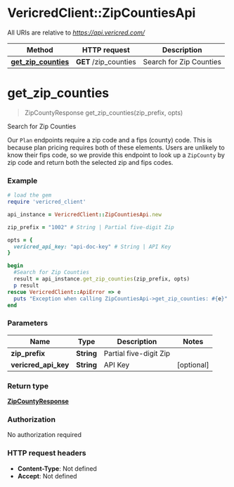# VericredClient::ZipCountiesApi

All URIs are relative to *https://api.vericred.com/*

Method | HTTP request | Description
------------- | ------------- | -------------
[**get_zip_counties**](ZipCountiesApi.md#get_zip_counties) | **GET** /zip_counties | Search for Zip Counties


# **get_zip_counties**
> ZipCountyResponse get_zip_counties(zip_prefix, opts)

Search for Zip Counties

Our `Plan` endpoints require a zip code and a fips (county) code.  This is because plan pricing requires both of these elements.  Users are unlikely to know their fips code, so we provide this endpoint to look up a `ZipCounty` by zip code and return both the selected zip and fips codes.

### Example
```ruby
# load the gem
require 'vericred_client'

api_instance = VericredClient::ZipCountiesApi.new

zip_prefix = "1002" # String | Partial five-digit Zip

opts = { 
  vericred_api_key: "api-doc-key" # String | API Key
}

begin
  #Search for Zip Counties
  result = api_instance.get_zip_counties(zip_prefix, opts)
  p result
rescue VericredClient::ApiError => e
  puts "Exception when calling ZipCountiesApi->get_zip_counties: #{e}"
end
```

### Parameters

Name | Type | Description  | Notes
------------- | ------------- | ------------- | -------------
 **zip_prefix** | **String**| Partial five-digit Zip | 
 **vericred_api_key** | **String**| API Key | [optional] 

### Return type

[**ZipCountyResponse**](ZipCountyResponse.md)

### Authorization

No authorization required

### HTTP request headers

 - **Content-Type**: Not defined
 - **Accept**: Not defined



